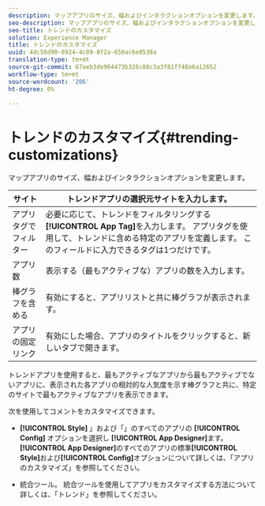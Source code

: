 ```yaml
---
description: マップアプリのサイズ、幅およびインタラクションオプションを変更します。
seo-description: マップアプリのサイズ、幅およびインタラクションオプションを変更します。
seo-title: トレンドのカスタマイズ
solution: Experience Manager
title: トレンドのカスタマイズ
uuid: 4dc58d90-8924-4c89-8f2a-650ac6e0538a
translation-type: tm+mt
source-git-commit: 67aeb3de964473b326c88c3a3f81ff48a6a12652
workflow-type: tm+mt
source-wordcount: '206'
ht-degree: 0%

---
```



# トレンドのカスタマイズ{#trending-customizations}

マップアプリのサイズ、幅およびインタラクションオプションを変更します。

| サイト | トレンドアプリの選択元サイトを入力します。 |
|---|---|
| アプリタグでフィルター | 必要に応じて、トレンドをフィルタリングする&#x200B;**[!UICONTROL App Tag]**&#x200B;を入力します。 アプリタグを使用して、トレンドに含める特定のアプリを定義します。 このフィールドに入力できるタグは1つだけです。 |
| アプリ数 | 表示する（最もアクティブな）アプリの数を入力します。 |
| 棒グラフを含める | 有効にすると、アプリリストと共に棒グラフが表示されます。 |
| アプリの固定リンク | 有効にした場合、アプリのタイトルをクリックすると、新しいタブで開きます。 |

トレンドアプリを使用すると、最もアクティブなアプリから最もアクティブでないアプリに、表示された各アプリの相対的な人気度を示す棒グラフと共に、特定のサイトで最もアクティブなアプリを表示できます。

次を使用してコメントをカスタマイズできます。

* **[!UICONTROL Style]** 」および「」のすべてのアプリの **[!UICONTROL Config]** オプションを選択し **[!UICONTROL App Designer]**&#x200B;ます。**[!UICONTROL App Designer]**&#x200B;のすべてのアプリの標準&#x200B;**[!UICONTROL Style]**&#x200B;および&#x200B;**[!UICONTROL Config]**&#x200B;オプションについて詳しくは、「アプリのカスタマイズ」を参照してください。

* 統合ツール。 統合ツールを使用してアプリをカスタマイズする方法について詳しくは、「トレンド」を参照してください。

